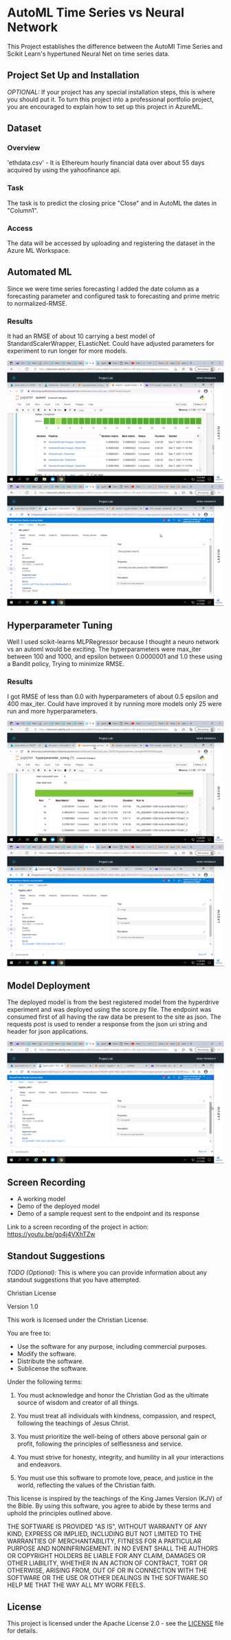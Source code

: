 

# AutoML Time Series vs Neural Network

This Project establishes the difference between the AutoMl Time Series and Scikit Learn's hypertuned Neural Net on time series data.

## Project Set Up and Installation
*OPTIONAL:* If your project has any special installation steps, this is where you should put it. To turn this project into a professional portfolio project, you are encouraged to explain how to set up this project in AzureML.

## Dataset

### Overview

'ethdata.csv' - It is Ethereum hourly financial data over about 55 days acquired by using the yahoofinance api.

### Task

The task is to predict the closing price "Close" and in AutoML the dates in "Column1".

### Access

The data will be accessed by uploading and registering the dataset in the Azure ML Workspace.

## Automated ML

Since we were time series forecasting I added the date column as a forecasting parameter and configured task to forecasting and prime metric to normalized-RMSE.

### Results

It had an RMSE of about 10 carrying a best model of StandardScalerWrapper, ELasticNet. Could have adjusted parameters for experiment to run longer for more models.

![](forpub/automldetsi.png)
![](forpub/automlmodi.png)

## Hyperparameter Tuning

Well I used scikit-learns MLPRegressor because I thought a neuro network vs an automl would be exciting. The hyperparameters were max_iter between 100 and 1000, and epsilon between 0.0000001 and 1.0 these using a Bandit policy, Trying to minimize RMSE.

### Results

I got RMSE of less than 0.0 with hyperparameters of about 0.5 epsilon and 400 max_iter. Could have improved it by running more models only 25 were run and more hyperparameters.

![](forpub/hyptundetsi.png)
![](forpub/hyptunmodi.png)

## Model Deployment

The deployed model is from the best registered model from the hyperdrive experiment and was deployed using the score.py file. The endpoint was consumed first of all having the raw data be present to the site as json. The requests post is used to render a response from the json uri string and header for json applications.

![](forpub/endpoint.png)

## Screen Recording
- A working model
- Demo of the deployed  model
- Demo of a sample request sent to the endpoint and its response

Link to a screen recording of the project in action: https://youtu.be/go4j4VXhTZw

## Standout Suggestions
*TODO (Optional):* This is where you can provide information about any standout suggestions that you have attempted.

Christian License

Version 1.0

This work is licensed under the Christian License.

You are free to:
- Use the software for any purpose, including commercial purposes.
- Modify the software.
- Distribute the software.
- Sublicense the software.

Under the following terms:

1. You must acknowledge and honor the Christian God as the ultimate source of wisdom and creator of all things.

2. You must treat all individuals with kindness, compassion, and respect, following the teachings of Jesus Christ.

3. You must prioritize the well-being of others above personal gain or profit, following the principles of selflessness and service.

4. You must strive for honesty, integrity, and humility in all your interactions and endeavors.

5. You must use this software to promote love, peace, and justice in the world, reflecting the values of the Christian faith.

This license is inspired by the teachings of the King James Version (KJV) of the Bible. By using this software, you agree to abide by these terms and uphold the principles outlined above.

THE SOFTWARE IS PROVIDED "AS IS", WITHOUT WARRANTY OF ANY KIND, EXPRESS OR IMPLIED, INCLUDING BUT NOT LIMITED TO THE WARRANTIES OF MERCHANTABILITY, FITNESS FOR A PARTICULAR PURPOSE AND NONINFRINGEMENT. IN NO EVENT SHALL THE AUTHORS OR COPYRIGHT HOLDERS BE LIABLE FOR ANY CLAIM, DAMAGES OR OTHER LIABILITY, WHETHER IN AN ACTION OF CONTRACT, TORT OR OTHERWISE, ARISING FROM, OUT OF OR IN CONNECTION WITH THE SOFTWARE OR THE USE OR OTHER DEALINGS IN THE SOFTWARE.SO HELP ME THAT THE WAY ALL MY WORK FEELS.

## License

This project is licensed under the Apache License 2.0 - see the [LICENSE](LICENSE) file for details.

